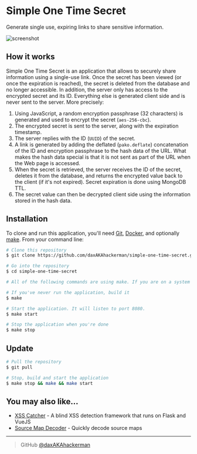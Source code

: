 # Simple One Time Secret

Generate single use, expiring links to share sensitive information.

![screenshot](https://raw.githubusercontent.com/daxAKAhackerman/simple-one-time-secret/main/resources/screenshot.png)

## How it works

Simple One Time Secret is an application that allows to securely share information using a single-use link. Once the secret has been viewed (or once the expiration is reached), the secret is deleted from the database and no longer accessible. In addition, the server only has access to the encrypted secret and its ID. Everything else is generated client side and is never sent to the server. More precisely:

1. Using JavaScript, a random encryption passphrase  (32 characters) is generated and used to encrypt the secret (`aes-256-cbc`).
2. The encrypted secret is sent to the server, along with the expiration timestamp.
3. The server replies with the ID (`UUID`) of the secret.
4. A link is generated by adding the deflated (`pako.deflate`) concatenation of the ID and encryption passphrase to the hash data of the URL. What makes the hash data special is that it is not sent as part of the URL when the Web page is accessed.
5. When the secret is retrieved, the server receives the ID of the secret, deletes it from the database, and returns the encrypted value back to the client (if it's not expired). Secret expiration is done using MongoDB TTL.
6. The secret value can then be decrypted client side using the information stored in the hash data.

## Installation

To clone and run this application, you'll need [Git](https://git-scm.com), [Docker](https://docs.docker.com/engine/), and optionally [make](https://www.gnu.org/software/make/). From your command line:

```bash
# Clone this repository
$ git clone https://github.com/daxAKAhackerman/simple-one-time-secret.git

# Go into the repository
$ cd simple-one-time-secret

# All of the following commands are using make. If you are on a system where make is not available, simply have a look into the Makefile and manually run the required commands (under build, start or stop)

# If you've never run the application, build it
$ make

# Start the application. It will listen to port 8080.
$ make start

# Stop the application when you're done
$ make stop
```

## Update

```bash
# Pull the repository
$ git pull

# Stop, build and start the application
$ make stop && make && make start
```

## You may also like...

-   [XSS Catcher](https://github.com/daxAKAhackerman/XSS-Catcher) - A blind XSS detection framework that runs on Flask and VueJS
-   [Source Map Decoder](https://github.com/daxAKAhackerman/source-map-decoder) - Quickly decode source maps

---

> GitHub [@daxAKAhackerman](https://github.com/daxAKAhackerman/)
